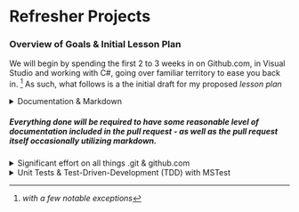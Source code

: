 # Refresher Projects

### Overview of Goals & Initial Lesson Plan

We will begin by spending the first 2 to 3 weeks in on Github.com, in Visual Studio and working with C#, going over familiar territory to ease you back in. [^1] As such, what follows is a the initial draft for my proposed _lesson plan_

<details>
  <summary>Documentation & Markdown</summary>

  * How to write documentation for your own code
  * Writing examples, walkthroughs & tutorials
  * Authoring your own quick-references (cheat-sheets & documentation/reference materials freely available)
  * Embedding both local and remotely sourced images as well as some select other assets into your markdown
  * Creating links to other Markdown docs & hyperlinks - locally & remote

  I am confident that Markdown will only require a few hours to at most 2 days to attain a comfort level with using as it's simply an reduced form of HTML.  Also, within the first hour or two we will have begun to look at the Github.com website and the useful features and services available to us while documenting our findings - in, of course, markdown files within our repository.  _In fact_ as soon as 30 minutes in you will already have taken the first steps in creating and curating your own personal reference library.

</details>

##### _Everything done will be required to have some reasonable level of documentation included in the pull request - as well as the pull request itself occasionally utilizing markdown._

<details>
  <summary>Significant effort on all things .git & github.com</summary>

Introduction to the resources provided at [github.com](https://github.com/)

Repository Deep-Dive
  * Repository creation, configuration, management, deletion, cloning<sup>(yours & others)</sup> & forking<sup>(others only)</sup>
  * repository types
  * Creating, editing & deleting files/folders via the web GUI
  * draft pull requests
  * reviewing & submitting for review Pull requests
  * repository & account level features such as `Actions`, `Issue Templates`, `Projects`, `Packages`, `Wikis`
  * github account types & the more significant benefits of each tier over the previous account tier

Additional features & services available elsewhere on [Github.com](https://github.com/) such as
  * [Github Pages](https://pages.github.com/) - 
  * [Github's codespaces](https://github.com/codespaces) - A tiered-subscription web-based IDE service powered by vsCode & hosted by Github - or as they put it: 
    > A codespace is a development environment that's hosted in the cloud.`

Utilizing the .git cli to manage your repositories.
  * branching & merging strategies
  * branch types
  * workflows, both individual and team.  Potentially also touching on Organization/Enterprise workflows
    * naming conventions for branches, commit messags & ways and means to encourage and/or enforce adherance
    * creation and deletion (local & remote)
  * merge, rebase & cherry-pick, the similarities and differences, _when, why & how_ to use each & when **_not_** to.
  * amending commits
  * merge-conflict resolution (and if we're unlucky, diagnosing and resolving merge-conflicts that lead to 'lost' or overwritten code)
  
</details>

<details>
  <summary>Unit Tests & Test-Driven-Development (TDD) with MSTest</summary>

  * Test Types (most common being unit, integration, behavioural)
  * The Red-Green-Refactor-Repeat approach
  * Code Coverage
  * Assertions
  * Ideal use-cases and limitations of Mocks vs Fixtures
  * What to test, what to mock and what/when _NOT_ to test


</details>

[^1]: _with a few notable exceptions_